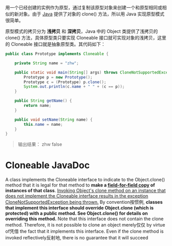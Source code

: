 用一个已经创建的实例作为原型，通过复制该原型对象来创建一个和原型相同或相似的新对象。由于 [Java](http://c.biancheng.net/java/) 提供了对象的 clone() 方法，所以用 Java 实现原型模式很简单。

原型模式的拷贝分为 **浅拷贝** 和 **深拷贝**，Java 中的 Object 类提供了浅拷贝的 clone() 方法，具体原型类只要实现 Cloneable 接口就可实现对象的浅拷贝，这里的 Cloneable 接口就是抽象原型类。其代码如下：

```java
public class Prototype implements Cloneable {

    private String name = "zhw";

    public static void main(String[] args) throws CloneNotSupportedException {
        Prototype p = new Prototype();
        Prototype c = (Prototype) p.clone();
        System.out.println(c.name + " " + (c == p));
    }

    public String getName() {
        return name;
    }

    public void setName(String name) {
        this.name = name;
    }
}
```

> 输出结果： zhw false

# Cloneable JavaDoc

A class implements the Cloneable interface to indicate to the Object.clone() method that it is legal for that method to **make a <u>field-for-field copy</u> of instances of that class**.
<u>Invoking Object's clone method on an instance that does not implement the Cloneable interface results in the exception CloneNotSupportedException being thrown.</u>
By convention按惯例, **classes that implement this interface should override Object.clone (which is protected) with a public method. See Object.clone() for details on overriding this method.**
Note that this interface does not contain the clone method. Therefore, it is not possible to clone an object merely仅仅 by virtue of凭借 the fact that it implements this interface. Even if the clone method is invoked reflectively反射地, there is no guarantee that it will succeed
